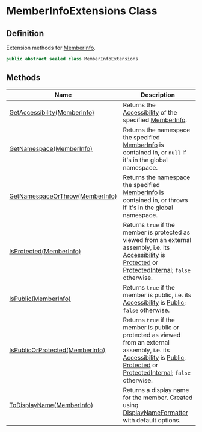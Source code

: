 # MemberInfoExtensions Class
## Definition

Extension methods for [MemberInfo](https://learn.microsoft.com/en-gb/dotnet/api/System.Reflection.MemberInfo).

```c#
public abstract sealed class MemberInfoExtensions
```

## Methods

| Name | Description |
| ---- | ----------- |
| [GetAccessibility(MemberInfo)](MrKWatkins.Reflection.MemberInfoExtensions.GetAccessibility.md) | Returns the [Accessibility](MrKWatkins.Reflection.Accessibility.md) of the specified [MemberInfo](https://learn.microsoft.com/en-gb/dotnet/api/System.Reflection.MemberInfo). |
| [GetNamespace(MemberInfo)](MrKWatkins.Reflection.MemberInfoExtensions.GetNamespace.md) | Returns the namespace the specified [MemberInfo](https://learn.microsoft.com/en-gb/dotnet/api/System.Reflection.MemberInfo) is contained in, or `null` if it&#39;s in the global namespace. |
| [GetNamespaceOrThrow(MemberInfo)](MrKWatkins.Reflection.MemberInfoExtensions.GetNamespaceOrThrow.md) | Returns the namespace the specified [MemberInfo](https://learn.microsoft.com/en-gb/dotnet/api/System.Reflection.MemberInfo) is contained in, or throws if it&#39;s in the global namespace. |
| [IsProtected(MemberInfo)](MrKWatkins.Reflection.MemberInfoExtensions.IsProtected.md) | Returns `true` if the member is protected as viewed from an external assembly, i.e. its [Accessibility](MrKWatkins.Reflection.Accessibility.md) is [Protected](MrKWatkins.Reflection.Accessibility.md#fields) or [ProtectedInternal](MrKWatkins.Reflection.Accessibility.md#fields); `false` otherwise. |
| [IsPublic(MemberInfo)](MrKWatkins.Reflection.MemberInfoExtensions.IsPublic.md) | Returns `true` if the member is public, i.e. its [Accessibility](MrKWatkins.Reflection.Accessibility.md) is [Public](MrKWatkins.Reflection.Accessibility.md#fields); `false` otherwise. |
| [IsPublicOrProtected(MemberInfo)](MrKWatkins.Reflection.MemberInfoExtensions.IsPublicOrProtected.md) | Returns `true` if the member is public or protected as viewed from an external assembly, i.e. its [Accessibility](MrKWatkins.Reflection.Accessibility.md) is [Public](MrKWatkins.Reflection.Accessibility.md#fields), [Protected](MrKWatkins.Reflection.Accessibility.md#fields) or [ProtectedInternal](MrKWatkins.Reflection.Accessibility.md#fields); `false` otherwise. |
| [ToDisplayName(MemberInfo)](MrKWatkins.Reflection.MemberInfoExtensions.ToDisplayName.md) | Returns a display name for the member. Created using [DisplayNameFormatter](MrKWatkins.Reflection.MemberInfoExtensions.DisplayNameFormatter.md) with default options. |


